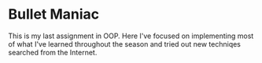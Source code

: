 # Bullet Maniac
This is my last assignment in OOP. Here I've focused on implementing most of what I've learned throughout the season and tried out new techniqes searched from the Internet.
